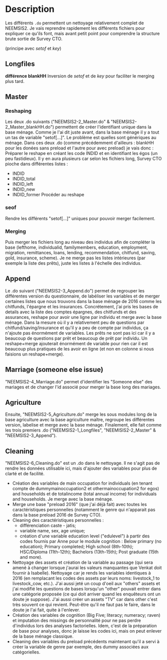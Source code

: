# Description
Les différents `.do` permettent un nettoyage relativement complet de NEEMSIS2.
Je vais reprendre rapidement les différents fichiers pour expliquer ce qu'ils font, mais avant petit point pour comprendre la structure brute sortie de Survey CTO.

(principe avec *setof* et *key*)

## Longfiles
**différence blankHH**
Inversion de *setof* et de *key* pour faciliter le merging plus tard.

## Master
### Reshaping 
Les deux .do suivants ("NEEMSIS2-2_Master.do" & "NEEMSIS2-2_Master_blankHH.do") permettent de créer l'identifiant unique dans la base ménage. Comme je l'ai dit juste avant, dans la base ménage il y a tout un tas de variable "setof[...]". Le problème est quelles sont génériques au ménage. Dans ces deux .do (comme précédemment d'ailleurs : blankHH pour les donées sans preload et l'autre pour avec preload) je vais donc :
Préparer le reshape en créant les code INDID et en identifiant les égos (un peu fastidieux). Il y en aura plusieurs car selon les fichiers long, Survey CTO pioche dans différentes listes :
- INDID
- INDID_total
- INDID_left
- INDID_new
- INDID_former
Procéder au reshape
 
### seof
Rendre les différents "setof[...]" uniques pour pouvoir merger facilement.

### Merging
Puis merger les fichiers long au niveau des individus afin de compléter la base (lefthome, individualid, familymembers, education, employment, migration, remittances, loans, lending, recommendation, chitfund, saving, gold, insurance, scheme). Je ne merge pas les listes intérieures (par exemple la liste des prêts), juste les listes à l'échelle des individus.

## Append
Le .do suivant ("NEEMSIS2-3_Append.do") permet de regrouper les différentes version du questionnaire, de labéliser les variables et de merger certaines listes que nous trouvons dans la base ménage de 2016 comme les chitfunds, l'épargne et les insurances. Concrétement, j'ai pris les bases de details avec la liste des comptes épargnes, des chitfunds et des assurances, reshape pour avoir une ligne par individu et merge avec la base ménage. Dans la mesure où il y a relativement peu de questions par chitfund/saving/insurance et qu'il y a peu de compte par individus, ça n'ajoute pas énormément de variables. 
Les prêts ne sont pas ici car il y a beaucoup de questions par prêt et beaucoup de prêt par individu. Un reshape+merge ajouterait énormément de variable pour rien car il est beaucoup plus pratiques de les avoir en ligne (et non en colonne si nous faisions un reshape+merge).

## Marriage (someone else issue)
"NEEMSIS2-4_Marriage.do" permet d'identifier les "Someone else" des mariages et de changer l'id associé pour merger la base long des mariages.

## Agriculture
Ensuite, "NEEMSIS2-5_Agriculture.do" merge les sous modules long de la base agriculture avec la base agriculture maître, regroupe les différentes version, labelise et merge avec la base ménage.
Finalement, elle fait comme les trois premiers .do ("NEEMSIS2-1_Longfiles", "NEEMISIS2-2_Master" & "NEEMSIS2-3_Append").

## Cleaning
"NEEMSIS2-6_Cleaning.do" est un .do dans le nettoyage. Il ne s'agit pas de rendre les données utilisable ici, mais d'ajouter des variables pour plus de clarté et de facilité.
  - Création des variables de main occupation for individuals (en tenant compte de dummymainoccupation2 et othermainoccupation2 for egos) and households et de totalincome (total annual income) for individuals and households. Je merge avec la base ménage.
  - Merge une base "preload 2016" (que j'ai déjà fait) avec toutes les caractéristiques personnelles (notamment le genre qui n'apparait pas dans la base preload 2016 de Survey CTO).
  - Cleaning des caractéristiques personnelles :  
    - différenciation caste - jatis; 
    - variable name, sex, age unique;
    - création d'une variable education level ("edulevel") à partir des codes fournis par Anne pour le module cognition : Below primary (no education); Primary completed; High school (8th-10th); HSC/Diploma (11th-12th); Bachelors (13th-15th); Post graduate (15th and more).
  - Nettoyage des assets et création de la variable au passage (qui sera amené à changer lorsque j'aurai les valeurs manquantes que Venkat doit fournir à Isabelle). Nettoyage car je rends les variables identiques à 2016 (en remplacant les codes des assets par leurs noms: livestock_1 to livestock_cow, etc.). J'ai aussi jeté un coup d'oeil aux "others" assets et j'ai modifié les questions de bases lorsqu'un "other" pouvait entrer dans une catégorie proposée (ce qui doit arriver quand les enquêteurs ont un doute je suppose). J'ai aussi créer un assets "TV" car dans other c'est très souvent ce qui revient. Peut-être qu'il ne faut pas le faire, dans le doute je l'ai fait, quite à l'enlever.
  - Création des variables de cognition (Big Five; literacy; numeracy; raven) et imputation des missings de personnalité pour ne pas perdre d'individus lors des analyses factorielles. Idem, c'est de la préparation de base pour analyses, donc je laisse les codes ici, mais on peut enlever de la base ménage classique.
  - Cleaning des variables du preload précédents maintenant qu'il a servi à créer la variable de genre par exemple, des dummy associées aux catégorielles.


